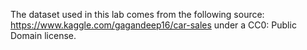 The dataset used in this lab comes from the following source: https://www.kaggle.com/gagandeep16/car-sales under a CC0: Public Domain license.
